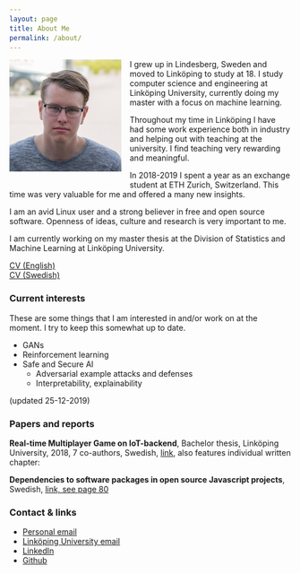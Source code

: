 ```yaml
---
layout: page
title: About Me
permalink: /about/
---
```


<img src="/assets/me.jpg" width="200" style="float: left; padding-right: 15px; padding-bottom: 30px;">
I grew up in Lindesberg, Sweden and moved to Linköping to study at 18. I study computer science and engineering at Linköping University, currently doing my master with a focus on machine learning.

Throughout my time in Linköping I have had some work experience both in industry and helping out with teaching at the university.
I find teaching very rewarding and meaningful.

In 2018-2019 I spent a year as an exchange student at ETH Zurich, Switzerland.
This time was very valuable for me and offered a many new insights.

I am an avid Linux user and a strong believer in free and open source software. Openness of ideas, culture and research is very important to me.

I am currently working on my master thesis at the Division of Statistics and Machine Learning at Linköping University.

[CV (English)](https://joeloskarsson.github.io/CV/CV_english.pdf)<br>
[CV (Swedish)](https://joeloskarsson.github.io/CV/CV_swedish.pdf)

### Current interests
These are some things that I am interested in and/or work on at the moment. I try to keep this somewhat up to date.

* GANs
* Reinforcement learning
* Safe and Secure AI
    * Adversarial example attacks and defenses
    * Interpretability, explainability

(updated 25-12-2019)

### Papers and reports
**Real-time Multiplayer Game on IoT-backend**, Bachelor thesis, Linköping University, 2018, 7 co-authors, Swedish, [link](http://urn.kb.se/resolve?urn=urn:nbn:se:liu:diva-149042), also features individual written chapter:

**Dependencies to software packages in open source Javascript projects**, Swedish, [link, see page 80](http://urn.kb.se/resolve?urn=urn:nbn:se:liu:diva-149042)

### Contact & links
* [Personal email](mailto:joel.oskarsson@outlook.com)
* [Linköping University email](mailto:joeos014@student.liu.se)
* [LinkedIn](https://linkedin.com/in/joel-oskarsson/)
* [Github](https://github.com/joeloskarsson)
